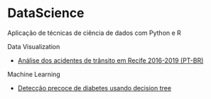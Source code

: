 # DataScience
Aplicação de técnicas de ciência de dados com Python e R



Data Visualization
- [Análise dos acidentes de trânsito em Recife 2016-2019 (PT-BR)](https://github.com/vitorxl/DataScience/blob/main/An%C3%A1lise%20dos%20acidentes%20de%20transito%20Recife%202016%20a%202019.ipynb)

Machine Learning
- [Detecção precoce de diabetes usando decision tree](https://link.springer.com/chapter/10.1007/978-981-13-8798-2_12)
